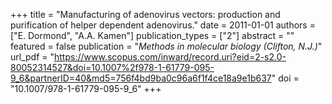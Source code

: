 +++
title = "Manufacturing of adenovirus vectors: production and purification of helper dependent adenovirus."
date = 2011-01-01
authors = ["E. Dormond", "A.A. Kamen"]
publication_types = ["2"]
abstract = ""
featured = false
publication = "*Methods in molecular biology (Clifton, N.J.)*"
url_pdf = "https://www.scopus.com/inward/record.uri?eid=2-s2.0-80052314527&doi=10.1007%2f978-1-61779-095-9_6&partnerID=40&md5=756f4bd9ba0c96a6f1f4ce18a9e1b637"
doi = "10.1007/978-1-61779-095-9_6"
+++

